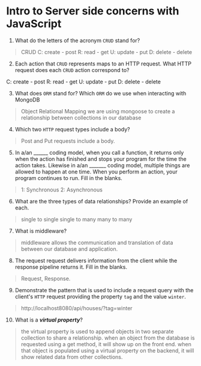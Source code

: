 # Intro to Server side concerns with JavaScript
01. What do the letters of the acronym `CRUD` stand for?

  > CRUD
  C: create - post
  R: read - get
  U: update - put
  D: delete - delete

02. Each action that `CRUD` represents maps to an HTTP request. What HTTP request does each `CRUD` action correspond to?

  C: create - post
  R: read - get
  U: update - put
  D: delete - delete

03. What does `ORM` stand for? Which `ORM` do we use when interacting with MongoDB

  > Object Relational Mapping
  we are using mongoose to create a relationship between collections in our database

04. Which two `HTTP` request types include a body?

  > Post and Put requests include a body. 

05. In a/an ______ coding model, when you call a function, it returns only when the action has finished and stops your program for the time the action takes. Likewise in a/an _______ coding model, multiple things are allowed to happen at one time. When you perform an action, your program continues to run.  Fill in the blanks.

  > 1: Synchronous
  > 2: Asynchronous

06. What are the three types of data relationships? Provide an example of each.

  > single to single
  > single to many
  > many to many

07. What is middleware?

  > middleware allows the communication and translation of data between our database and application.

08. The request request delivers information from the client while the response pipeline returns it. Fill in the blanks. 

  > Request, Response.

09. Demonstrate the pattern that is used to include a request query with the client's `HTTP` request providing the property `tag` and the value `winter`.

  > http://localhost8080/api/houses/?tag=winter

10. What is a ***virtual property***?

  > the virtual property is used to append objects in two separate collection to share a relationship. when an object from the database is requested using a get method, it will show up on the front end. when that object is populated using a virtual property on the backend, it will show related data from other collections.
